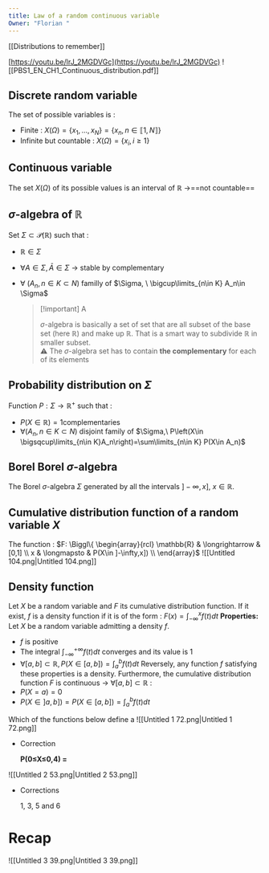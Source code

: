 ```yaml
---
title: Law of a random continuous variable
Owner: "Florian "
---
```

[[Distributions to remember]]

[https://youtu.be/lrJ_2MGDVGc](https://youtu.be/lrJ_2MGDVGc)
![[PBS1_EN_CH1_Continuous_distribution.pdf]]

  
  
## Discrete random variable
The set of possible variables is :
- Finite : $X(\Omega)=\{x_1,...,x_N\}=\{x_n, n\in \llbracket 1,N\rrbracket\}$
- Infinite but countable : $X(\Omega)=\{x_i,i\geq1\}$
  
## Continuous variable
The set $X(\Omega)$ of its possible values is an interval of $\mathbb{R}$ →==not countable==
  
## $\sigma$-algebra of $\mathbb{R}$
Set $\Sigma\subset \mathcal{P}(\mathbb{R})$ such that :
- $\mathbb{R} \in \Sigma$
- $\forall A\in\Sigma, \bar{A}\in \Sigma$ → stable by complementary
- $\forall \ (A_n,n\in K\subset N)$ familly of $\Sigma, \ \bigcup\limits_{n\in K} A_n\in \Sigma$
    
    > [!important] A
    > 
    > $\sigma$-algebra is basically a set of set that are all subset of the base set (here $\mathbb{R}$) and make up $\mathbb{R}$. That is a smart way to subdivide $\mathbb{R}$ in smaller subset.  
    > ⚠️ The $\sigma$-algebra set has to contain **the complementary** for each of its elements
    
  
## Probability distribution on $\Sigma$
Function $P:\Sigma \longrightarrow \mathbb{R}^+$ such that :
- $P(X\in\mathbb{R})=1$complementaries
- $\forall(A_n,n\in K \subset N)$ disjoint family of $\Sigma,\ P\left(X\in \bigsqcup\limits_{n\in K}A_n\right)=\sum\limits_{n\in K} P(X\in A_n)$
  
## Borel Borel $\sigma$-algebra
The Borel $\sigma$-algebra $\Sigma$ generated by all the intervals $]-\infty,x],\ x\in \mathbb{R}$.
  
## Cumulative distribution function of a random variable $X$
The function :
$F: \Biggl\{ \begin{array}{rcl}  
\mathbb{R} & \longrightarrow &[0,1] \\  
x & \longmapsto & P(X\in ]-\infty,x]) \\  
\end{array}$
![[Untitled 104.png|Untitled 104.png]]

  
  
## Density function
Let $X$ be a random variable and $F$ its cumulative distribution function.
If it exist, $f$ is a density function if it is of the form :
$F(x)=\int_{-\infty}^x f(t)dt$
**Properties:**
Let $X$ be a random variable admitting a density $f$.
- $f$ is positive
- The integral $\int_{-\infty}^{+\infty}f(t)dt$ converges and its value is 1
- $\forall [a,b]\subset \mathbb{R}, P(X\in[a,b])=\int_a^b f(t)dt$
Reversely, any function $f$ satisfying these properties is a density.
Furthermore, the cumulative distribution function $F$ is continuous → $\forall[a,b]\subset\mathbb{R}$ :
- $P(X=a)=0$
- $P(X\in]a,b])=P(X\in[a,b])=\int_a^bf(t)dt$
  
  
Which of the functions below define a
![[Untitled 1 72.png|Untitled 1 72.png]]

- Correction
    
    **P(0≤X≤0,4) =**
    
![[Untitled 2 53.png|Untitled 2 53.png]]

- Corrections
    
    1, 3, 5 and 6
    
  
  
# Recap
![[Untitled 3 39.png|Untitled 3 39.png]]

